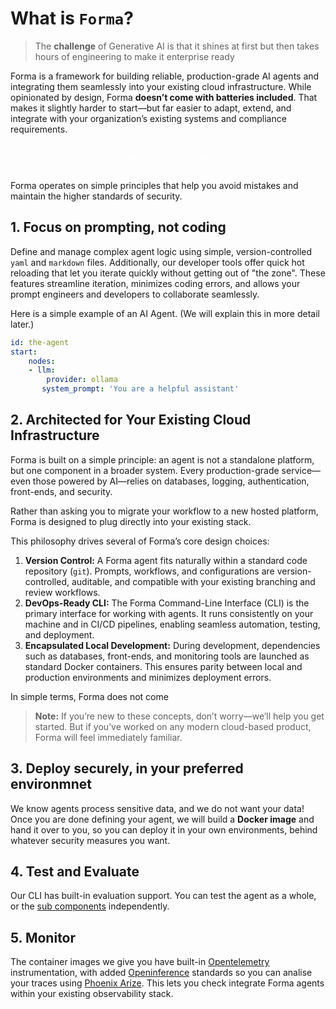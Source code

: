 # What is `Forma`?

> The **challenge** of Generative AI is that it shines at first but then takes hours of engineering to make it enterprise ready

Forma is a framework for building reliable, production-grade AI agents and integrating them seamlessly into your existing cloud infrastructure. While opinionated by design, Forma **doesn’t come with batteries included**. That makes it slightly harder to start—but far easier to adapt, extend, and integrate with your organization’s existing systems and compliance requirements.


<div style="width: fit-content; margin:auto; padding: 1em;">
    <a style="padding: 0.5em 1em; border-radius:0.5em; background-color:var(--links); color:white;" href="/how-to/quickstart.md">Jump to "Quick start"</a>
</div>

Forma operates on simple principles that help you avoid mistakes and maintain the higher standards of security.

## 1. Focus on prompting, not coding

Define and manage complex agent logic using simple, version-controlled `yaml` and `markdown` files. Additionally, our developer tools offer quick hot reloading that let you iterate quickly without getting out of "the zone". These features streamline iteration, minimizes coding errors, and allows your prompt engineers and developers to collaborate seamlessly.

Here is a simple example of an AI Agent. (We will explain this in more detail later.)

```yaml
id: the-agent
start:
    nodes:
    - llm:
        provider: ollama
       system_prompt: 'You are a helpful assistant'
```

## 2. Architected for Your Existing Cloud Infrastructure

Forma is built on a simple principle: an agent is not a standalone platform, but one component in a broader system. Every production-grade service—even those powered by AI—relies on databases, logging, authentication, front-ends, and security.

Rather than asking you to migrate your workflow to a new hosted platform, Forma is designed to plug directly into your existing stack.

This philosophy drives several of Forma’s core design choices:

1. **Version Control:** A Forma agent fits naturally within a standard code repository (`git`). Prompts, workflows, and configurations are version-controlled, auditable, and compatible with your existing branching and review workflows.
2. **DevOps-Ready CLI:** The Forma Command-Line Interface (CLI) is the primary interface for working with agents. It runs consistently on your machine and in CI/CD pipelines, enabling seamless automation, testing, and deployment.
3. **Encapsulated Local Development:** During development, dependencies such as databases, front-ends, and monitoring tools are launched as standard Docker containers. This ensures parity between local and production environments and minimizes deployment errors.

In simple terms, Forma does not come

> **Note:** If you’re new to these concepts, don’t worry—we’ll help you get started. But if you’ve worked on any modern cloud-based product, Forma will feel immediately familiar.

## 3. Deploy securely, in your preferred environmnet

We know agents process sensitive data, and we do not want your data! Once you are done defining your agent, we will build a **Docker image** and hand it over to you, so you can deploy it in your own environments, behind whatever security measures you want.

## 4. Test and Evaluate

Our CLI has built-in evaluation support. You can test the agent as a whole, or the [sub components](./building-blocks.md) independently.

## 5. Monitor

The container images we give you have built-in [Opentelemetry](https://opentelemetry.io/) instrumentation, with added [Openinference](https://arize-ai.github.io/openinference) standards so you can analise your traces using [Phoenix Arize](https://phoenix.arize.com). This lets you check integrate Forma agents within your existing observability stack.